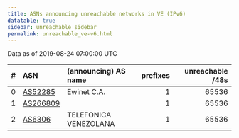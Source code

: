 ```yaml
---
title: ASNs announcing unreachable networks in VE (IPv6)
datatable: true
sidebar: unreachable_sidebar
permalink: unreachable_ve-v6.html
---
```


Data as of 2019-08-24 07:00:00 UTC


<div class="datatable-begin"></div>

|   # | ASN                                      | (announcing) AS name   |   prefixes |   unreachable /48s |
|----:|:-----------------------------------------|:-----------------------|-----------:|-------------------:|
|   0 | [AS52285](unreachable_AS52285-v6.html)   | Ewinet C.A.            |          1 |              65536 |
|   1 | [AS266809](unreachable_AS266809-v6.html) |                        |          1 |              65536 |
|   2 | [AS6306](unreachable_AS6306-v6.html)     | TELEFONICA VENEZOLANA  |          1 |              65536 |

<div class="datatable-end"></div>